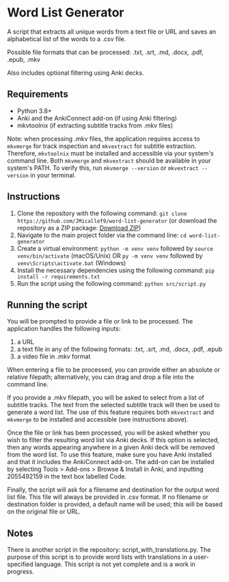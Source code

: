 # Word List Generator

A script that extracts all unique words from a text file or URL and saves an alphabetical list of the words to a .csv file.

Possible file formats that can be processed: .txt, .srt, .md, .docx, .pdf, .epub, .mkv

Also includes optional filtering using Anki decks.

## Requirements

- Python 3.8+
- Anki and the AnkiConnect add-on (if using Anki filtering)
- mkvtoolnix (if extracting subtitle tracks from .mkv files) 

Note: when processing .mkv files, the application requires access to `mkvmerge` for track inspection and `mkvextract` for subtitle extraction. Therefore, `mkvtoolnix` must be installed and accessible via your system's command line. Both `mkvmerge` and `mkvextract` should be available in your system's PATH. To verify this, run `mkvmerge --version` or `mkvextract --version` in your terminal. 

## Instructions

1. Clone the repository with the following command: `git clone https://github.com/JMicallef9/word-list-generator` (or download the repository as a ZIP package: [Download ZIP](https://github.com/JMicallef9/word-list-generator/archive/refs/heads/main.zip))
2. Navigate to the main project folder via the command line: `cd word-list-generator`
3. Create a virtual environment: `python -m venv venv` followed by `source venv/bin/activate` (macOS/Unix) OR `py -m venv venv` followed by `venv\Scripts\activate.bat` (Windows)
4. Install the necessary dependencies using the following command: `pip install -r requirements.txt`
5. Run the script using the following command: `python src/script.py`

## Running the script

You will be prompted to provide a file or link to be processed. The application handles the following inputs:

1. a URL
2. a text file in any of the following formats: .txt, .srt, .md, .docx, .pdf, .epub
3. a video file in .mkv format

When entering a file to be processed, you can provide either an absolute or relative filepath; alternatively, you can drag and drop a file into the command line.

If you provide a .mkv filepath, you will be asked to select from a list of subtitle tracks. The text from the selected subtitle track will then be used to generate a word list. The use of this feature requires both `mkvextract` and `mkvmerge` to be installed and accessible (see instructions above).

Once the file or link has been processed, you will be asked whether you wish to filter the resulting word list via Anki decks. If this option is selected, then any words appearing anywhere in a given Anki deck will be removed from the word list. To use this feature, make sure you have Anki installed and that it includes the AnkiConnect add-on. The add-on can be installed by selecting Tools > Add-ons > Browse & Install in Anki, and inputting 2055492159 in the text box labelled Code.

Finally, the script will ask for a filename and destination for the output word list file. This file will always be provided in .csv format. If no filename or destination folder is provided, a default name will be used; this will be based on the original file or URL.

## Notes

There is another script in the repository: script_with_translations.py. The purpose of this script is to provide word lists with translations in a user-specified language. This script is not yet complete and is a work in progress.